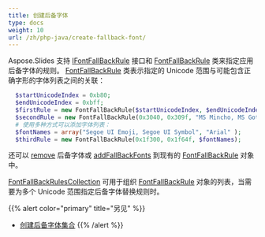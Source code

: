 ```yaml
---
title: 创建后备字体
type: docs
weight: 10
url: /zh/php-java/create-fallback-font/
---
```


Aspose.Slides 支持 [IFontFallBackRule](https://reference.aspose.com/slides/php-java/aspose.slides/IFontFallBackRule) 接口和 [FontFallBackRule](https://reference.aspose.com/slides/php-java/aspose.slides/FontFallBackRule) 类来指定应用后备字体的规则。 [FontFallBackRule](https://reference.aspose.com/slides/php-java/aspose.slides/FontFallBackRule) 类表示指定的 Unicode 范围与可能包含正确字形的字体列表之间的关联：

```php
  $startUnicodeIndex = 0xb80;
  $endUnicodeIndex = 0xbff;
  $firstRule = new FontFallBackRule($startUnicodeIndex, $endUnicodeIndex, "Vijaya");
  $secondRule = new FontFallBackRule(0x3040, 0x309f, "MS Mincho, MS Gothic");
  # 使用多种方式可以添加字体列表：
  $fontNames = array("Segoe UI Emoji, Segoe UI Symbol", "Arial" );
  $thirdRule = new FontFallBackRule(0x1f300, 0x1f64f, $fontNames);
```

还可以 [remove](https://reference.aspose.com/slides/php-java/aspose.slides/FontFallBackRule#remove-java.lang.String-) 后备字体或 [addFallBackFonts](https://reference.aspose.com/slides/php-java/aspose.slides/FontFallBackRule#addFallBackFonts-java.lang.String-) 到现有的 [FontFallBackRule](https://reference.aspose.com/slides/php-java/aspose.slides/FontFallBackRule) 对象中。

[FontFallBackRulesCollection](https://reference.aspose.com/slides/php-java/aspose.slides/FontFallBackRulesCollection) 可用于组织 [FontFallBackRule](https://reference.aspose.com/slides/php-java/aspose.slides/FontFallBackRule) 对象的列表，当需要为多个 Unicode 范围指定后备字体替换规则时。

{{% alert color="primary" title="另见" %}} 
- [创建后备字体集合](/slides/zh/php-java/create-fallback-fonts-collection/)
{{% /alert %}}